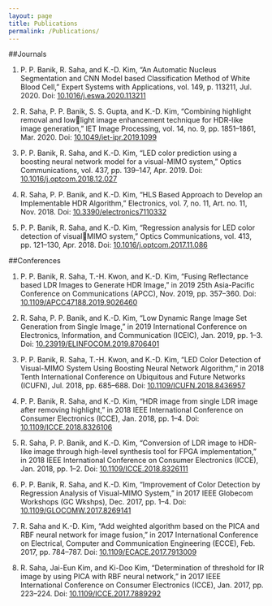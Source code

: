 ```yaml
---
layout: page
title: Publications
permalink: /Publications/
---
```

##Journals
1. P. P. Banik, R. Saha, and K.-D. Kim, “An Automatic Nucleus Segmentation and CNN Model 
based Classification Method of White Blood Cell,” Expert Systems with Applications, vol. 149, 
p. 113211, Jul. 2020. Doi: [10.1016/j.eswa.2020.113211](https://www.sciencedirect.com/science/article/abs/pii/S0957417420300373?via%3Dihub)

2. R. Saha, P. P. Banik, S. S. Gupta, and K.-D. Kim, “Combining highlight removal and lowlight image enhancement technique for HDR-like image generation,” IET Image Processing, vol. 
14, no. 9, pp. 1851–1861, Mar. 2020. Doi: [10.1049/iet-ipr.2019.1099](https://ietresearch.onlinelibrary.wiley.com/doi/10.1049/iet-ipr.2019.1099)

3. P. P. Banik, R. Saha, and K.-D. Kim, “LED color prediction using a boosting neural network 
model for a visual-MIMO system,” Optics Communications, vol. 437, pp. 139–147, Apr. 2019. 
Doi: [10.1016/j.optcom.2018.12.027](https://www.sciencedirect.com/science/article/abs/pii/S0030401818310769?via%3Dihub)

4. R. Saha, P. P. Banik, and K.-D. Kim, “HLS Based Approach to Develop an Implementable 
HDR Algorithm,” Electronics, vol. 7, no. 11, Art. no. 11, Nov. 2018. Doi: 
[10.3390/electronics7110332](https://www.mdpi.com/2079-9292/7/11/332)

5. P. P. Banik, R. Saha, and K.-D. Kim, “Regression analysis for LED color detection of visualMIMO system,” Optics Communications, vol. 413, pp. 121–130, Apr. 2018. Doi: 
[10.1016/j.optcom.2017.11.086](https://www.sciencedirect.com/science/article/abs/pii/S0030401817311045?via%3Dihub)

##Conferences
1. P. P. Banik, R. Saha, T.-H. Kwon, and K.-D. Kim, “Fusing Reflectance based LDR Images to 
Generate HDR Image,” in 2019 25th Asia-Pacific Conference on Communications (APCC), Nov. 
2019, pp. 357–360. Doi: [10.1109/APCC47188.2019.9026460](https://ieeexplore.ieee.org/document/9026460)

2. R. Saha, P. P. Banik, and K.-D. Kim, “Low Dynamic Range Image Set Generation from 
Single Image,” in 2019 International Conference on Electronics, Information, and 
Communication (ICEIC), Jan. 2019, pp. 1–3. Doi: [10.23919/ELINFOCOM.2019.8706401](https://ieeexplore.ieee.org/document/8706401)

3. P. P. Banik, R. Saha, T.-H. Kwon, and K.-D. Kim, “LED Color Detection of Visual-MIMO 
System Using Boosting Neural Network Algorithm,” in 2018 Tenth International Conference on 
Ubiquitous and Future Networks (ICUFN), Jul. 2018, pp. 685–688. Doi:
[10.1109/ICUFN.2018.8436957](https://ieeexplore.ieee.org/document/8436957)
 
4. P. P. Banik, R. Saha, and K.-D. Kim, “HDR image from single LDR image after removing 
highlight,” in 2018 IEEE International Conference on Consumer Electronics (ICCE), Jan. 2018, 
pp. 1–4. Doi: [10.1109/ICCE.2018.8326106](https://ieeexplore.ieee.org/document/8326106)

5. R. Saha, P. P. Banik, and K.-D. Kim, “Conversion of LDR image to HDR-like image through 
high-level synthesis tool for FPGA implementation,” in 2018 IEEE International Conference on 
Consumer Electronics (ICCE), Jan. 2018, pp. 1–2. Doi: [10.1109/ICCE.2018.8326111](https://ieeexplore.ieee.org/document/8326111)

6. P. P. Banik, R. Saha, and K.-D. Kim, “Improvement of Color Detection by Regression 
Analysis of Visual-MIMO System,” in 2017 IEEE Globecom Workshops (GC Wkshps), Dec. 
2017, pp. 1–4. Doi: [10.1109/GLOCOMW.2017.8269141](https://ieeexplore.ieee.org/document/8269141)

7. R. Saha and K.-D. Kim, “Add weighted algorithm based on the PICA and RBF neural 
network for image fusion,” in 2017 International Conference on Electrical, Computer and 
Communication Engineering (ECCE), Feb. 2017, pp. 784–787. Doi: 
[10.1109/ECACE.2017.7913009](https://ieeexplore.ieee.org/document/7913009)

8. R. Saha, Jai-Eun Kim, and Ki-Doo Kim, “Determination of threshold for IR image by using 
PICA with RBF neural network,” in 2017 IEEE International Conference on Consumer 
Electronics (ICCE), Jan. 2017, pp. 223–224. Doi: [10.1109/ICCE.2017.7889292](https://ieeexplore.ieee.org/document/7889292)
